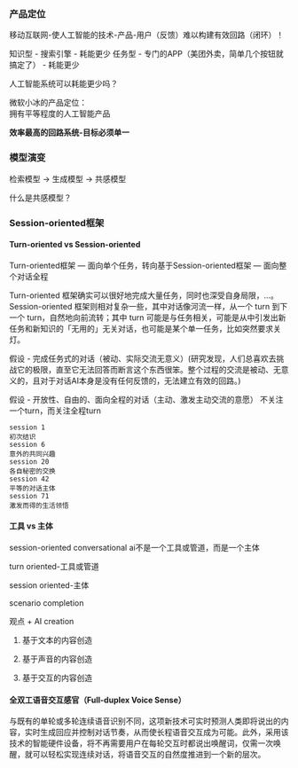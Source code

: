 ### 产品定位

移动互联网-使人工智能的技术-产品-用户（反馈）难以构建有效回路（闭环）！

知识型 - 搜索引擎 - 耗能更少
任务型 - 专门的APP（美团外卖，简单几个按钮就搞定了） - 耗能更少

人工智能系统可以耗能更少吗？

微软小冰的产品定位：<br>拥有平等程度的人工智能产品

**效率最高的回路系统-目标必须单一**

### 模型演变

检索模型 -> 生成模型 -> 共感模型

什么是共感模型？

### Session-oriented框架

#### Turn-oriented vs Session-oriented

Turn-oriented框架 — 面向单个任务，转向基于Session-oriented框架 — 面向整个对话全程

Turn-oriented 框架确实可以很好地完成大量任务，同时也深受自身局限，...。Session-oriented 框架则相对复杂一些，其中对话像河流一样，从一个 turn 到下一个 turn，自然地向前流转；其中 turn 可能是与任务相关，可能是从中引发出新任务和新知识的「无用的」无关对话，也可能是某个单一任务，比如突然要求关灯。

假设 - 完成任务式的对话（被动、实际交流无意义）(研究发现，人们总喜欢去挑战它的极限，直至它无法回答而断言这个东西很笨。整个过程的交流是被动、无意义的，且对于对话AI本身是没有任何反馈的，无法建立有效的回路。)

假设 - 开放性、自由的、面向全程的对话（主动、激发主动交流的意愿）
不关注一个turn，而关注全程turn

```
session 1
初次结识
session 6
意外的共同兴趣
session 20
各自秘密的交换
session 42
平等的对话主体
session 71
激发而得的生活领悟
```

#### 工具 vs 主体

session-oriented conversational ai不是一个工具或管道，而是一个主体

turn oriented-工具或管道

session oriented-主体

scenario completion

观点 + AI creation
1) 基于文本的内容创造

2) 基于声音的内容创造

3) 基于交互的内容创造

#### 全双工语音交互感官（Full-duplex Voice Sense）

与既有的单轮或多轮连续语音识别不同，这项新技术可实时预测人类即将说出的内容，实时生成回应并控制对话节奏，从而使长程语音交互成为可能。此外，采用该技术的智能硬件设备，将不再需要用户在每轮交互时都说出唤醒词，仅需一次唤醒，就可以轻松实现连续对话，将语音交互的自然度推进到一个新的层次。

